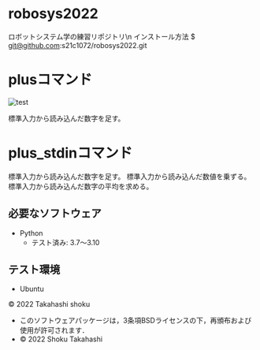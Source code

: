 # robosys2022
ロボットシステム学の練習リポジトリ\n
インストール方法
$ git@github.com:s21c1072/robosys2022.git
# plusコマンド
![test](https://github.com/s21c1072/robosys2022/actions/workflows/test.yml/badge.svg)

標準入力から読み込んだ数字を足す。

# plus_stdinコマンド

標準入力から読み込んだ数字を足す。 
標準入力から読み込んだ数値を乗ずる。 
標準入力から読み込んだ数字の平均を求める。

## 必要なソフトウェア
* Python
  * テスト済み: 3.7〜3.10

## テスト環境
* Ubuntu

© 2022 Takahashi shoku
 * このソフトウェアパッケージは，3条項BSDライセンスの下，再頒布および使用が許可されます．
  * © 2022 Shoku Takahashi
